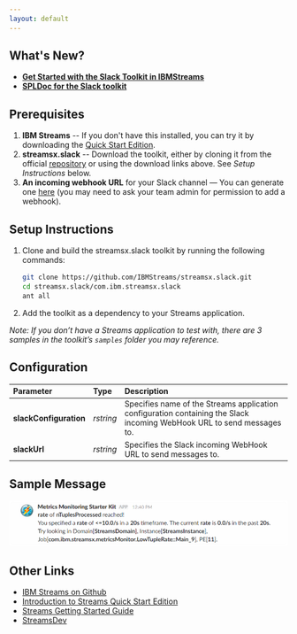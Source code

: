 ```yaml
---
layout: default
---
```


## [](#header-1)What's New?

*   **[Get Started with the Slack Toolkit in IBMStreams](https://developer.ibm.com/streamsdev/2017/06/30/get-started-slack-toolkit-ibmstreams/)**
*   **[SPLDoc for the Slack toolkit](https://ibmstreams.github.io/streamsx.slack/doc/spldoc/html/index.html)**

## [](#header-2)Prerequisites

1.  **IBM Streams** -- If you don't have this installed, you can try it by downloading the [Quick Start Edition](http://ibm.co/streamsqs).
1.  **streamsx.slack** -- Download the toolkit, either by cloning it from the official [repository](https://github.com/IBMStreams/streamsx.slack) or using the download links above. See _Setup Instructions_ below.
1.  **An incoming webhook URL** for your Slack channel — You can generate one [here](https://slack.com/apps/A0F7XDUAZ-incoming-webhooks) (you may need to ask your team admin for permission to add a webhook).

## [](#header-3)Setup Instructions

1. Clone and build the streamsx.slack toolkit by running the following commands:
	```bash
	git clone https://github.com/IBMStreams/streamsx.slack.git
	cd streamsx.slack/com.ibm.streamsx.slack
	ant all
	```
2.  Add the toolkit as a dependency to your Streams application.

_Note: If you don’t have a Streams application to test with, there are 3 samples in the toolkit’s `samples` folder you may reference._

## [](#header-4)Configuration

| Parameter               | Type            | Description      |
|:---------------------   |:--------------- |:---------------- |
| **slackConfiguration**  | _rstring_       | Specifies name of the Streams application configuration containing the Slack incoming WebHook URL to send messages to. |
| **slackUrl**            | _rstring_       | Specifies the Slack incoming WebHook URL to send messages to. |

## [](#header-5)Sample Message
![](./assets/images/slack-message.png)

## [](#header-6)Other Links

*   [IBM Streams on Github](http://ibmstreams.github.io)
*   [Introduction to Streams Quick Start Edition](http://ibmstreams.github.io/streamsx.documentation/docs/4.2/qse-intro/)
*   [Streams Getting Started Guide](http://ibmstreams.github.io/streamsx.documentation/docs/4.2/qse-getting-started/)
*   [StreamsDev](https://developer.ibm.com/streamsdev/)
